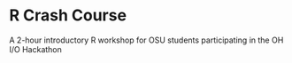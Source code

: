 # R Crash Course
A 2-hour introductory R workshop for OSU students participating in the OH I/O Hackathon
